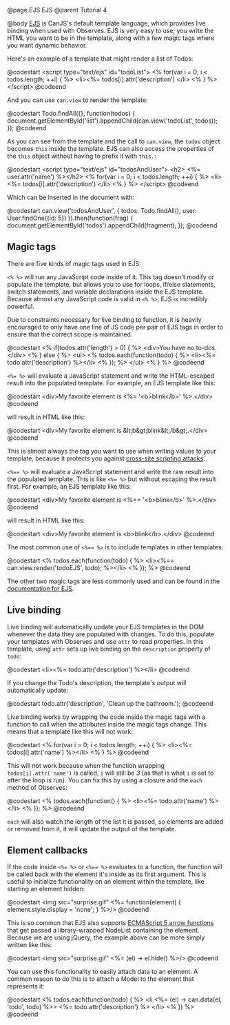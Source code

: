 @page EJS EJS
@parent Tutorial 4

@body
[EJS](../docs/can.EJS.html) is CanJS's default template language, which provides live
binding when used with Observes. EJS is very easy to use; you write the HTML you
want to be in the template, along with a few magic tags where you want dynamic
behavior.

Here's an example of a template that might render a list of Todos:

@codestart
&lt;script type="text/ejs" id="todoList">
<% for(var i = 0; i < todos.length; ++i) { %>
	&lt;li><%= todos[i].attr('description') &lt;/li>
<% } %>
&lt;/script>
@codeend

And you can use `can.view` to render the template:

@codestart
Todo.findAll({}, function(todos) {
	document.getElementById('list').appendChild(can.view('todoList', todos));
});
@codeend

As you can see from the template and the call to `can.view`, the `todos`
object becomes `this` inside the template. EJS can also access the properties
of the `this` object without having to prefix it with `this.`:

@codestart
&lt;script type="text/ejs" id="todosAndUser">
&lt;h2> <%= user.attr('name') %>&lt;/h2>
<% for(var i = 0; i < todos.length; ++i) { %>
	&lt;li><%= todos[i].attr('description') &lt;/li>
<% } %>
&lt;/script>
@codeend

Which can be inserted in the document with:

@codestart
can.view('todosAndUser', {
	todos: Todo.findAll(),
	user: User.findOne({id: 5})
}).then(function(frag) {
	document.getElementById('todos').appendChild(fragment);
});
@codeend

## Magic tags

There are five kinds of magic tags used in EJS:

`<% %>` will run any JavaScript code inside of it. This tag doesn't modify or
populate the template, but allows you to use for loops, if/else statements, 
switch statements, and variable declarations inside the EJS template. Because
almost any JavaScript code is valid in `<% %>`, EJS is incredibly powerful.

Due to constraints necessary for live binding to function, it is heavily
encouraged to only have one line of JS code per pair of EJS tags in order to
ensure that the correct scope is maintained.

@codestart
<% if(todos.attr('length') > 0) { %>
	&lt;div>You have no to-dos.&lt;/div>
<% } else { %>
	&lt;ul>
		<% todos.each(function(todo) { %>
		&lt;li><%= todo.attr('description') %>&lt;/li>
		<% }); %>
	&lt;/ul>
<% } %>
@codeend

`<%= %>` will evaluate a JavaScript statement and write the HTML-escaped result
into the populated template. For example, an EJS template like this:

@codestart
&lt;div>My favorite element is <%= '&lt;b>blink&lt;/b>' %>.&lt;/div>
@codeend

will result in HTML like this:

@codestart
&lt;div>My favorite element is &amp;lt;b&amp;gt;blink&amp;lt;/b&amp;gt;.&lt;/div>
@codeend

This is almost always the tag you want to use when writing values to your
template, because it protects you against [cross-site scripting attacks](http://en.wikipedia.org/wiki/Cross-site_scripting).

`<%== %>` will evaluate a JavaScript statement and write the raw result into the
populated template. This is like `<%= %>` but without escaping the result first.
For example, an EJS template like this:

@codestart
&lt;div>My favorite element is <%== '&lt;b>blink&lt;/b>' %>.&lt;/div>
@codeend

will result in HTML like this:

@codestart
&lt;div>My favorite element is &lt;b>blink&lt;/b>.&lt;/div>
@codeend

The most common use of `<%== %>` is to include templates in other templates:

@codestart
<% todos.each(function(todo) { %>
	&lt;li><%== can.view.render('todoEJS', todo); %>&lt;/li>
<% }); %>
@codeend

The other two magic tags are less commonly used and can be found in the
[documentation for EJS](../docs/can.EJS.html).

## Live binding

Live binding will automatically update your EJS templates in the DOM whenever
the data they are populated with changes. To do this, populate your templates
with Observes and use `attr` to read properties. In this template, using
`attr` sets up live binding on the `description` property of `todo`:

@codestart
&lt;li><%= todo.attr('description') %>&lt;/li>
@codeend

If you change the Todo's description, the template's output will automatically
update:

@codestart
todo.attr('description', 'Clean up the bathroom.');
@codeend

Live binding works by wrapping the code inside the magic tags with a function
to call when the attributes inside the magic tags change. This means that a
template like this will not work:

@codestart
<% for(var i = 0; i < todos.length; ++i) { %>
	&lt;li><%= todos[i].attr('name') %>&lt;/li>
<% } %>
@codeend

This will not work because when the function wrapping `todos[i].attr('name')` is
called, `i` will still be _3_ (as that is what `i` is set to after the loop is
run). You can fix this by using a closure and the `each` method of Observes:

@codestart
<% todos.each(function() { %>
	&lt;li><%= todo.attr('name') %>&lt;/li>
<% }); %>
@codeend

`each` will also watch the length of the list it is passed, so elements are
added or removed from it, it will update the output of the template.

## Element callbacks

If the code inside `<%= %>` or `<%== %>` evaluates to a function, the function
will be called back with the element it's inside as its first argument. This is
useful to initialize functionality on an element within the template, like
starting an element hidden:

@codestart
&lt;img src="surprise.gif" <%= function(element) { element.style.display = 'none'; } %>/>
@codeend

This is so common that EJS also supports [ECMAScript 5 arrow functions](http://wiki.ecmascript.org/doku.php?id=strawman:arrow_function_syntax)
that get passed a library-wrapped NodeList containing the element. Because we
are using jQuery, the example above can be more simply written like this:

@codestart
&lt;img src="surprise.gif" <%= (el) -> el.hide() %>/>
@codeend

You can use this functionality to easily attach data to an element. A common
reason to do this is to attach a Model to the element that represents it:

@codestart
<% todos.each(function(todo) { %>
&lt;li <%= (el) -> can.data(el, 'todo', todo) %>>
	<%= todo.attr('description') %>
&lt;/li>
<% }) %>
@codeend
